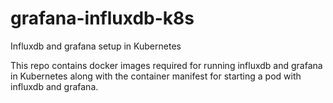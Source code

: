grafana-influxdb-k8s
====================

Influxdb and grafana setup in Kubernetes

This repo contains docker images required for running influxdb and grafana in Kubernetes along with the container manifest for starting a pod with influxdb and grafana.
